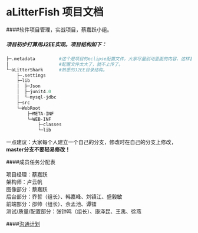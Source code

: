 # aLitterFish 项目文档
####软件项目管理，实战项目，蔡嘉跃小组。

##### 项目初步打算用J2EE实现。项目结构如下：

```python
├─.metadata         #这个是项目的eclipse配置文件，大家尽量别动里面的内容，这样我们在不同的电脑运行时能保证配置的一致性。
│                   #配置文件太大了，就不上传了。
└─aLitterShark      #熟悉的J2EE目录结构。
    ├─.settings
    ├─lib
    │  ├─Json
    │  ├─junit4.0
    │  └─mysql-jdbc
    ├─src
    └─WebRoot
        ├─META-INF
        └─WEB-INF
            ├─classes
            └─lib
```

一点建议：大家每个人建立一个自己的分支，修改时在自己的分支上修改，<b>master分支不要轻易修改！</b>

####成员任务分配表

项目经理：蔡嘉跃<br>
架构师：卢云帆<br>
图像部分：蔡嘉跃<br>
后台部分：乔哲（组长）、韩嘉峰、刘镇江、盛毅敏<br>
前端部分：邵帅（组长）、余孟池、谭镭<br>
测试/质量/配置部分：张钟鸣（组长）、康泽昆、王禹、徐燕<br>


####<a href="MD/沟通计划.md">沟通计划</a>